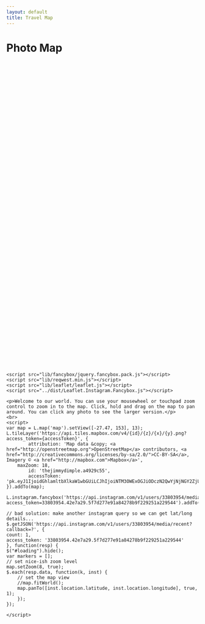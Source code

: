 ```yaml
---
layout: default
title: Travel Map
---
```


<div class="post">
	<h1 class="pageTitle">Photo Map</h1>
	<div id="map" style="height: 800px"></div>

	<script src="lib/fancybox/jquery.fancybox.pack.js"></script>	
	<script src="lib/reqwest.min.js"></script>
	<script src="lib/leaflet/leaflet.js"></script>
	<script src="../dist/Leaflet.Instagram.Fancybox.js"></script>
	
	<p>Welcome to our world. You can use your mousewheel or touchpad zoom control to zoom in to the map. Click, hold and drag on the map to pan around. You can click any photo to see the larger version.</p>
	<br>
	<script>
	var map = L.map('map').setView([-27.47, 153], 13);
	L.tileLayer('https://api.tiles.mapbox.com/v4/{id}/{z}/{x}/{y}.png?access_token={accessToken}', {
    		attribution: 'Map data &copy; <a href="http://openstreetmap.org">OpenStreetMap</a> contributors, <a href="http://creativecommons.org/licenses/by-sa/2.0/">CC-BY-SA</a>, Imagery © <a href="http://mapbox.com">Mapbox</a>',
   		maxZoom: 18,
    		id: 'thejimmydimple.a4929c55',
    		accessToken: 'pk.eyJ1IjoidGhlamltbXlkaW1wbGUiLCJhIjoiNTM3OWExOGJiODczN2QwYjNjNGY2ZjUwZTg0MTFiOTcifQ.okt3hntNx7jgsA0DcLz5OA'
	}).addTo(map); 

	L.instagram.fancybox('https://api.instagram.com/v1/users/33803954/media/recent?access_token=33803954.42e7a29.5f7d277e91a84278b9f229251a229544').addTo(map); 
	
	// bad solution: make another instagram query so we can get lat/long details...
	$.getJSON('https://api.instagram.com/v1/users/33803954/media/recent?callback=?', {
	count: 1,
	access_token: '33803954.42e7a29.5f7d277e91a84278b9f229251a229544' 
	}, function(resp) {
	$("#loading").hide();
	var markers = [];
	// set nice-ish zoom level
	map.setZoom(8, true);
	$.each(resp.data, function(k, inst) {
        // set the map view
        //map.fitWorld();
        map.panTo([inst.location.latitude, inst.location.longitude], true, 1);
    	});
	});

	</script>

</div>
